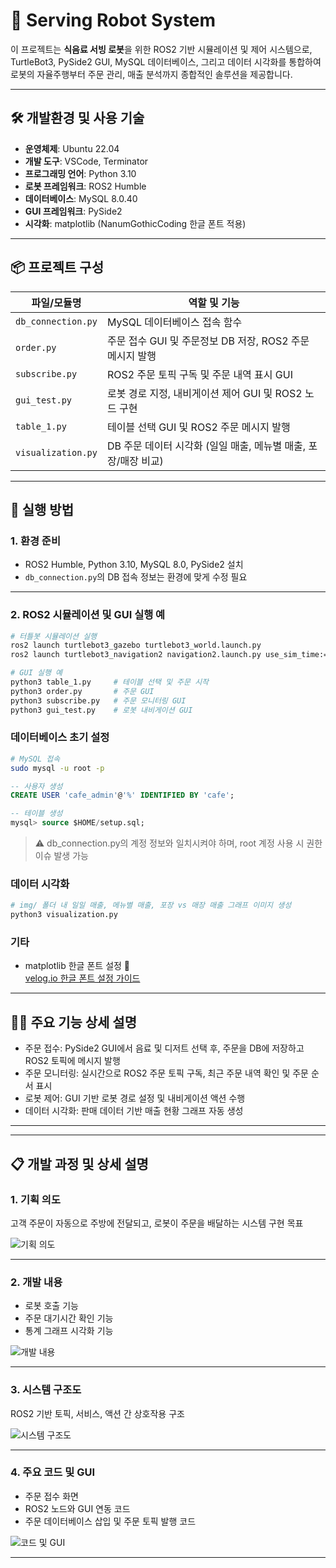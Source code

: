 # 🧃 Serving Robot System

이 프로젝트는 **식음료 서빙 로봇**을 위한 ROS2 기반 시뮬레이션 및 제어 시스템으로,  
TurtleBot3, PySide2 GUI, MySQL 데이터베이스, 그리고 데이터 시각화를 통합하여  
로봇의 자율주행부터 주문 관리, 매출 분석까지 종합적인 솔루션을 제공합니다.

---

## 🛠 개발환경 및 사용 기술

- **운영체제**: Ubuntu 22.04  
- **개발 도구**: VSCode, Terminator  
- **프로그래밍 언어**: Python 3.10  
- **로봇 프레임워크**: ROS2 Humble  
- **데이터베이스**: MySQL 8.0.40  
- **GUI 프레임워크**: PySide2  
- **시각화**: matplotlib (NanumGothicCoding 한글 폰트 적용)  

---

## 📦 프로젝트 구성

| 파일/모듈명         | 역할 및 기능                                                   |
|---------------------|---------------------------------------------------------------|
| `db_connection.py`  | MySQL 데이터베이스 접속 함수                                    |
| `order.py`          | 주문 접수 GUI 및 주문정보 DB 저장, ROS2 주문 메시지 발행        |
| `subscribe.py`      | ROS2 주문 토픽 구독 및 주문 내역 표시 GUI                       |
| `gui_test.py`       | 로봇 경로 지정, 내비게이션 제어 GUI 및 ROS2 노드 구현           |
| `table_1.py`        | 테이블 선택 GUI 및 ROS2 주문 메시지 발행                       |
| `visualization.py`  | DB 주문 데이터 시각화 (일일 매출, 메뉴별 매출, 포장/매장 비교)  |

---

## 🚀 실행 방법

### 1. 환경 준비

- ROS2 Humble, Python 3.10, MySQL 8.0, PySide2 설치  
- `db_connection.py`의 DB 접속 정보는 환경에 맞게 수정 필요  

---

### 2. ROS2 시뮬레이션 및 GUI 실행 예

```bash
# 터틀봇 시뮬레이션 실행
ros2 launch turtlebot3_gazebo turtlebot3_world.launch.py
ros2 launch turtlebot3_navigation2 navigation2.launch.py use_sim_time:=True map:=$HOME/map.yaml

# GUI 실행 예
python3 table_1.py     # 테이블 선택 및 주문 시작
python3 order.py       # 주문 GUI
python3 subscribe.py   # 주문 모니터링 GUI
python3 gui_test.py    # 로봇 내비게이션 GUI
```

### 데이터베이스 초기 설정
```bash
# MySQL 접속
sudo mysql -u root -p
```
```sql
-- 사용자 생성
CREATE USER 'cafe_admin'@'%' IDENTIFIED BY 'cafe';
```
```sql
-- 테이블 생성
mysql> source $HOME/setup.sql;
```
> ⚠ db_connection.py의 계정 정보와 일치시켜야 하며, root 계정 사용 시 권한 이슈 발생 가능

### 데이터 시각화
```bash
# img/ 폴더 내 일일 매출, 메뉴별 매출, 포장 vs 매장 매출 그래프 이미지 생성
python3 visualization.py
```

### 기타
- matplotlib 한글 폰트 설정 🔗  
  [velog.io 한글 폰트 설정 가이드](https://velog.io/@redgreen/Linux-linux%EC%97%90%EC%84%9C-Matplotlib-%ED%95%9C%EA%B8%80%ED%8F%B0%ED%8A%B8-%EC%84%A4%EC%A0%95%ED%95%98%EA%B8%B0)
  
---

## 🧑‍💻 주요 기능 상세 설명
- 주문 접수: PySide2 GUI에서 음료 및 디저트 선택 후, 주문을 DB에 저장하고 ROS2 토픽에 메시지 발행
- 주문 모니터링: 실시간으로 ROS2 주문 토픽 구독, 최근 주문 내역 확인 및 주문 순서 표시
- 로봇 제어: GUI 기반 로봇 경로 설정 및 내비게이션 액션 수행
- 데이터 시각화: 판매 데이터 기반 매출 현황 그래프 자동 생성

---
---

## 📋 개발 과정 및 상세 설명

### 1. 기획 의도  
고객 주문이 자동으로 주방에 전달되고, 로봇이 주문을 배달하는 시스템 구현 목표

![기획 의도](./docs/기획의도.png)

---

### 2. 개발 내용  
- 로봇 호출 기능  
- 주문 대기시간 확인 기능  
- 통계 그래프 시각화 기능  

![개발 내용](./docs/개발내용.png)

---

### 3. 시스템 구조도  
ROS2 기반 토픽, 서비스, 액션 간 상호작용 구조

![시스템 구조도](./docs/구조도.png)

---

### 4. 주요 코드 및 GUI  
- 주문 접수 화면  
- ROS2 노드와 GUI 연동 코드  
- 주문 데이터베이스 삽입 및 주문 토픽 발행 코드  

![코드 및 GUI](./docs/상세코드.png)

---
